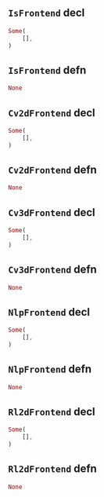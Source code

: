 ## `IsFrontend` decl

```rust
Some(
    [],
)
```

## `IsFrontend` defn

```rust
None
```

## `Cv2dFrontend` decl

```rust
Some(
    [],
)
```

## `Cv2dFrontend` defn

```rust
None
```

## `Cv3dFrontend` decl

```rust
Some(
    [],
)
```

## `Cv3dFrontend` defn

```rust
None
```

## `NlpFrontend` decl

```rust
Some(
    [],
)
```

## `NlpFrontend` defn

```rust
None
```

## `Rl2dFrontend` decl

```rust
Some(
    [],
)
```

## `Rl2dFrontend` defn

```rust
None
```
